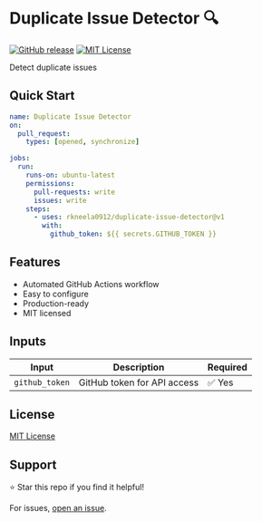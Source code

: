 # Duplicate Issue Detector 🔍

[![GitHub release](https://img.shields.io/github/v/release/rkneela0912/duplicate-issue-detector)](https://github.com/rkneela0912/duplicate-issue-detector/releases) [![MIT License](https://img.shields.io/badge/License-MIT-blue.svg)](https://opensource.org/licenses/MIT)

Detect duplicate issues

## Quick Start

```yaml
name: Duplicate Issue Detector
on:
  pull_request:
    types: [opened, synchronize]

jobs:
  run:
    runs-on: ubuntu-latest
    permissions:
      pull-requests: write
      issues: write
    steps:
      - uses: rkneela0912/duplicate-issue-detector@v1
        with:
          github_token: ${{ secrets.GITHUB_TOKEN }}
```

## Features

- Automated GitHub Actions workflow
- Easy to configure
- Production-ready
- MIT licensed

## Inputs

| Input | Description | Required |
|-------|-------------|----------|
| `github_token` | GitHub token for API access | ✅ Yes |

## License

[MIT License](LICENSE)

## Support

⭐ Star this repo if you find it helpful!

For issues, [open an issue](https://github.com/rkneela0912/duplicate-issue-detector/issues).
